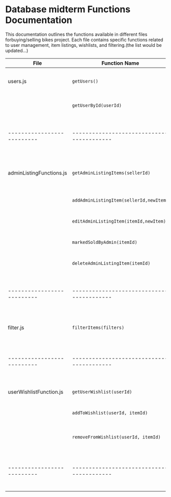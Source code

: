 # Database midterm Functions Documentation

This documentation outlines the functions available in different files forbuying/selling bikes project. Each file contains specific functions related to user management, item listings, wishlists, and filtering.(the list would be updated...)

| File                     | Function Name                           | Description
|--------------------------|-----------------------------------------|------------------------------------------------|
| users.js                 | `getUsers()`                            | List all users with id, name, and email.
|                          | `getUserById(userId)`                   | Get a user by their user ID.
|--------------------------|-----------------------------------------|------------------------------------------------|
| adminListingFunctions.js | `getAdminListingItems(sellerId)`        | Get all items listed by a seller_id (admin).
|                          | `addAdminListingItem(sellerId,newItem)` | Add a new item  to listing.
|                          | `editAdminListingItem(itemId,newItem)`  | Edit an item's details.
|                          | `markedSoldByAdmin(itemId)`             | Mark an item as SOLD!
|                          | `deleteAdminListingItem(itemId)`        | Delete an item from listing.
|--------------------------|-----------------------------------------|------------------------------------------------|
| filter.js                | `filterItems(filters)`                  | Filter items based on specified criteria.
|--------------------------|-----------------------------------------|------------------------------------------------|
| userWishlistFunction.js  | `getUserWishlist(userId)`               | Get a user's wishlist.
|                          | `addToWishlist(userId, itemId)`         | Add an item to a user's wishlist.
|                          | `removeFromWishlist(userId, itemId)`    | Remove an item from a user's wishlist.
|--------------------------|-----------------------------------------|------------------------------------------------|


